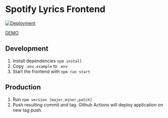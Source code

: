 # Spotify Lyrics Frontend

[![Deployment](https://github.com/magnuspaal/spotify-lyrics-frontend/actions/workflows/ci.yml/badge.svg)](https://github.com/magnuspaal/spotify-lyrics-frontend/actions/workflows/ci.yml)

[DEMO](https://spotify.magnuspaal.com/)

## Development

1. Install dependencies `npm install`
2. Copy `.env.example` to `.env`
3. Start the frontend with `npm run start`

## Production

1. Run `npm version [major,minor,patch]`
2. Push resulting commit and tag. Github Actions will deploy application on new tag push.
